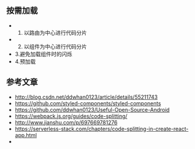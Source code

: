 ## 按需加载
- 1. 以路由为中心进行代码分片
- 2. 以组件为中心进行代码分片
- 3.避免加载组件时的闪烁
- 4.预加载




## 参考文章
- http://blog.csdn.net/ddwhan0123/article/details/55211743
- https://github.com/styled-components/styled-components
- https://github.com/ddwhan0123/Useful-Open-Source-Android
- https://webpack.js.org/guides/code-splitting/
- http://www.jianshu.com/p/697669781276
- https://serverless-stack.com/chapters/code-splitting-in-create-react-app.html
-